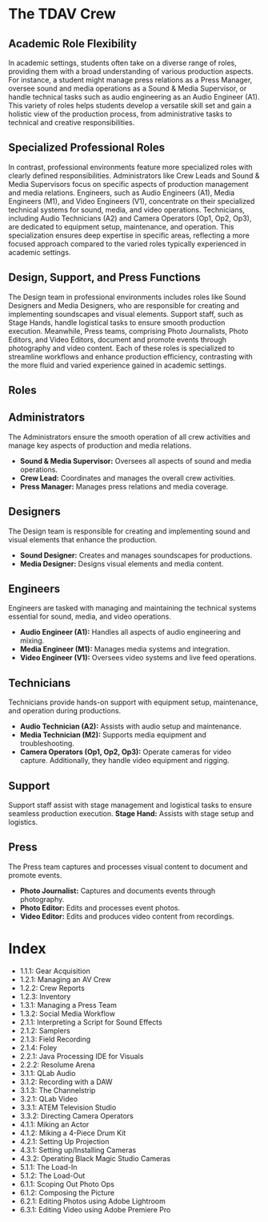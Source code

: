 # The TDAV Crew
## Academic Role Flexibility
In academic settings, students often take on a diverse range of roles, providing them with a broad understanding of various production aspects. For instance, a student might manage press relations as a Press Manager, oversee sound and media operations as a Sound & Media Supervisor, or handle technical tasks such as audio engineering as an Audio Engineer (A1). This variety of roles helps students develop a versatile skill set and gain a holistic view of the production process, from administrative tasks to technical and creative responsibilities.
## Specialized Professional Roles
In contrast, professional environments feature more specialized roles with clearly defined responsibilities. Administrators like Crew Leads and Sound & Media Supervisors focus on specific aspects of production management and media relations. Engineers, such as Audio Engineers (A1), Media Engineers (M1), and Video Engineers (V1), concentrate on their specialized technical systems for sound, media, and video operations. Technicians, including Audio Technicians (A2) and Camera Operators (Op1, Op2, Op3), are dedicated to equipment setup, maintenance, and operation. This specialization ensures deep expertise in specific areas, reflecting a more focused approach compared to the varied roles typically experienced in academic settings.
## Design, Support, and Press Functions
The Design team in professional environments includes roles like Sound Designers and Media Designers, who are responsible for creating and implementing soundscapes and visual elements. Support staff, such as Stage Hands, handle logistical tasks to ensure smooth production execution. Meanwhile, Press teams, comprising Photo Journalists, Photo Editors, and Video Editors, document and promote events through photography and video content. Each of these roles is specialized to streamline workflows and enhance production efficiency, contrasting with the more fluid and varied experience gained in academic settings.
## Roles
## Administrators
The Administrators ensure the smooth operation of all crew activities and manage key aspects of production and media relations.
- **Sound & Media Supervisor:** Oversees all aspects of sound and media operations.
- **Crew Lead:** Coordinates and manages the overall crew activities.  
- **Press Manager:** Manages press relations and media coverage.
## Designers
The Design team is responsible for creating and implementing sound and visual elements that enhance the production.
- **Sound Designer:** Creates and manages soundscapes for productions.  
- **Media Designer:** Designs visual elements and media content.
## Engineers
Engineers are tasked with managing and maintaining the technical systems essential for sound, media, and video operations. 
- **Audio Engineer (A1):** Handles all aspects of audio engineering and mixing.  
- **Media Engineer (M1):** Manages media systems and integration.  
- **Video Engineer (V1):** Oversees video systems and live feed operations.
## Technicians
Technicians provide hands-on support with equipment setup, maintenance, and operation during productions.  
- **Audio Technician (A2):** Assists with audio setup and maintenance.  
- **Media Technician (M2):** Supports media equipment and troubleshooting.  
- **Camera Operators (Op1, Op2, Op3):** Operate cameras for video capture. Additionally, they handle video equipment and rigging.
## Support
Support staff assist with stage management and logistical tasks to ensure seamless production execution.
**Stage Hand:** Assists with stage setup and logistics.
## Press
The Press team captures and processes visual content to document and promote events.
- **Photo Journalist:** Captures and documents events through photography.  
- **Photo Editor:** Edits and processes event photos. 
- **Video Editor:** Edits and produces video content from recordings.
# Index
- 1.1.1: Gear Acquisition
- 1.2.1: Managing an AV Crew
- 1.2.2: Crew Reports
- 1.2.3: Inventory
- 1.3.1: Managing a Press Team
- 1.3.2: Social Media Workflow
- 2.1.1: Interpreting a Script for Sound Effects
- 2.1.2: Samplers
- 2.1.3: Field Recording
- 2.1.4: Foley
- 2.2.1: Java Processing IDE for Visuals
- 2.2.2: Resolume Arena
- 3.1.1: QLab Audio
- 3.1.2: Recording with a DAW
- 3.1.3: The Channelstrip
- 3.2.1: QLab Video
- 3.3.1: ATEM Television Studio
- 3.3.2: Directing Camera Operators
- 4.1.1: Miking an Actor
- 4.1.2: Miking a 4-Piece Drum Kit
- 4.2.1: Setting Up Projection
- 4.3.1: Setting up/Installing Cameras
- 4.3.2: Operating Black Magic Studio Cameras
- 5.1.1: The Load-In
- 5.1.2: The Load-Out
- 6.1.1: Scoping Out Photo Ops
- 6.1.2: Composing the Picture
- 6.2.1: Editing Photos using Adobe Lightroom
- 6.3.1: Editing Video using Adobe Premiere Pro
